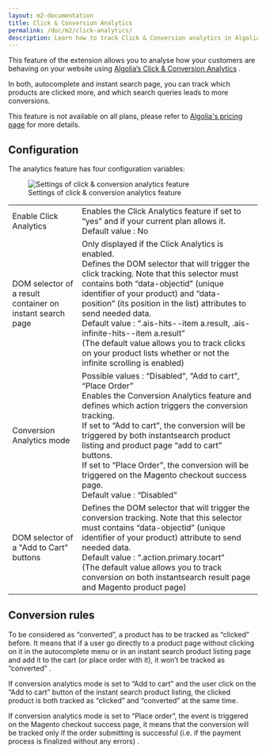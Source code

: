 ```yaml
---
layout: m2-documentation
title: Click & Conversion Analytics
permalink: /doc/m2/click-analytics/
description: Learn how to track Click & Conversion analytics in Algolia extension for Magento
---
```


This feature of the extension allows you to analyse how your customers are behaving on your website using [Algolia’s Click & Conversion Analytics](https://www.algolia.com/doc/guides/analytics/click-analytics/) .
 
In both, autocomplete and instant search page, you can track which products are clicked more, and which search queries leads to more conversions. 

<div class="alert alert-info">
    This feature is not available on all plans, please refer to <a href="https://www.algolia.com/pricing/">Algolia's pricing page</a> for more details.
</div>

## Configuration

The analytics feature has four configuration variables:

<figure>
    <img src="../../../img/cc_config_m2.png" class="img-responsive" alt="Settings of click & conversion analytics feature">
    <figcaption>Settings of click & conversion analytics feature</figcaption>
</figure>

<table>
  <tr>
    <td>Enable Click Analytics</td>
    <td>Enables the Click Analytics feature if set to “yes” and if your current plan allows it. <br/>Default value : No</td>
  </tr>
  <tr>
    <td>DOM selector of a result container on instant search page</td>
    <td>Only displayed if the Click Analytics is enabled.<br/>Defines the DOM selector that will trigger the click tracking. Note that this selector must contains both “data-objectid” (unique identifier of your product) and “data-position” (its position in the list) attributes to send needed data.<br/>Default value : “.ais-hits--item a.result, .ais-infinite-hits--item a.result”<br/>(The default value allows you to track clicks on your product lists whether or not the infinite scrolling is enabled)</td>
  </tr>
  <tr>
    <td>Conversion Analytics mode</td>
    <td>Possible values : “Disabled”, “Add to cart”, “Place Order”<br/>Enables the Conversion Analytics feature and defines which action triggers the conversion tracking.<br/>If set to “Add to cart”, the conversion will be triggered by both instantsearch product listing and product page “add to cart” buttons.<br/>If set to “Place Order”, the conversion will be triggered on the Magento checkout success page.<br/>Default value : “Disabled” </td>
  </tr>
  <tr>
    <td>DOM selector of a "Add to Cart" buttons</td>
    <td>Defines the DOM selector that will trigger the conversion tracking. Note that this selector must contains “data-objectid” (unique identifier of your product) attribute to send needed data.<br/>Default value : “.action.primary.tocart”<br/>(The default value allows you to track conversion on both instantsearch result page and Magento product page)</td>
  </tr>
</table>

## Conversion rules

To be considered as “converted”, a product has to be tracked as “clicked” before. 
It means that if a user go directly to a product page without clicking on it in the autocomplete menu or in an instant search product listing page and add it to the cart (or place order with it), it won’t be tracked as “converted” .

If conversion analytics mode is set to “Add to cart” and the user click on the “Add to cart” button of the instant search product listing, the clicked product is both tracked as “clicked” and “converted” at the same time.

If conversion analytics mode is set to “Place order”, the event is triggered on the Magento checkout success page, it means that the conversion will be tracked only if the order submitting is successful (i.e. if the payment process is finalized without any errors) .



